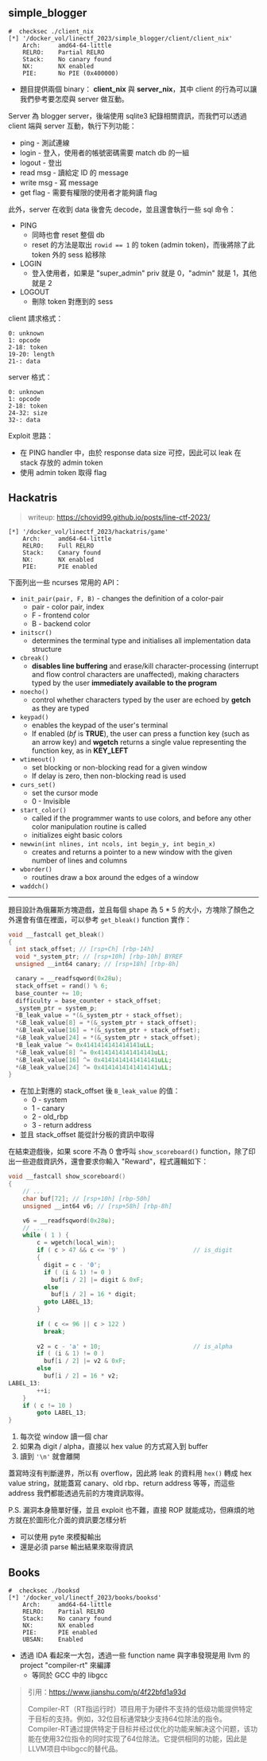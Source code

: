 ## simple_blogger

```
#  checksec ./client_nix
[*] '/docker_vol/linectf_2023/simple_blogger/client/client_nix'
    Arch:     amd64-64-little
    RELRO:    Partial RELRO
    Stack:    No canary found
    NX:       NX enabled
    PIE:      No PIE (0x400000)
```

- 題目提供兩個 binary： **client_nix** 與 **server_nix**，其中 client 的行為可以讓我們參考要怎麼與 server 做互動。



Server 為 blogger server，後端使用 sqlite3 紀錄相關資訊，而我們可以透過 client 端與 server 互動，執行下列功能：

- ping - 測試連線
- login - 登入，使用者的帳號密碼需要 match db 的一組
- logout - 登出
- read msg - 讀給定 ID 的 message
- write msg - 寫 message
- get flag - 需要有權限的使用者才能夠讀 flag

此外，server 在收到 data 後會先 decode，並且還會執行一些 sql 命令：

- PING
  - 同時也會 reset 整個 db
  - reset 的方法是取出 `rowid == 1` 的 token (admin token)，而後將除了此 token 外的 sess 給移除
- LOGIN
  - 登入使用者，如果是 "super_admin" priv 就是 0，"admin" 就是 1，其他就是 2
- LOGOUT
  - 刪除 token 對應到的 sess



client 請求格式：

```
0: unknown
1: opcode
2-18: token
19-20: length
21-: data
```

server 格式：

```
0: unknown
1: opcode
2-18: token
24-32: size
32-: data
```



Exploit 思路：

- 在 PING handler 中，由於 response data size 可控，因此可以 leak 在 stack 存放的 admin token
- 使用 admin token 取得 flag





## Hackatris

> writeup: https://chovid99.github.io/posts/line-ctf-2023/

```
[*] '/docker_vol/linectf_2023/hackatris/game'
    Arch:     amd64-64-little
    RELRO:    Full RELRO
    Stack:    Canary found
    NX:       NX enabled
    PIE:      PIE enabled
```

下面列出一些 ncurses 常用的 API：

- `init_pair(pair, F, B)` - changes the definition of a color-pair
  - pair - color pair, index
  - F - frontend color
  - B - backend color
- `initscr()`
  - determines the terminal type and initialises all implementation data structure
- `cbreak()`
  - **disables line buffering** and erase/kill character-processing (interrupt and flow control characters are unaffected), making characters typed by the user **immediately available to the program**
- `noecho()`
  - control whether characters typed by the user are echoed by **getch** as they are typed
- `keypad()`
  - enables the keypad of the user's terminal
  - If enabled (*bf* is **TRUE**), the user can press a function key (such as an arrow key) and **wgetch** returns a single value representing the function key, as in **KEY_LEFT**
- `wtimeout()`
  - set blocking or non-blocking read for a given window
  - If delay is zero, then non-blocking read is used
- `curs_set()`
  - set the cursor mode
  - 0 - Invisible
- `start_color()`
  - called if the programmer wants to use colors, and before any other color manipulation routine is called
  - initializes eight basic colors
- `newwin(int nlines, int ncols, int begin_y, int begin_x)`
  - creates and returns a pointer to a new window with the given number of lines and columns
- `wborder()`
  - routines draw a box around the edges of a window
- `waddch()`



---

題目設計為俄羅斯方塊遊戲，並且每個 shape 為 5 * 5 的大小，方塊除了顏色之外還會有值在裡面，可以參考 `get_bleak()` function 實作：

```c
void __fastcall get_bleak()
{
  int stack_offset; // [rsp+Ch] [rbp-14h]
  void *_system_ptr; // [rsp+10h] [rbp-10h] BYREF
  unsigned __int64 canary; // [rsp+18h] [rbp-8h]

  canary = __readfsqword(0x28u);
  stack_offset = rand() % 6;
  base_counter += 10;
  difficulty = base_counter + stack_offset;
  _system_ptr = system_p;
  *B_leak_value = *(&_system_ptr + stack_offset);
  *&B_leak_value[8] = *(&_system_ptr + stack_offset);
  *&B_leak_value[16] = *(&_system_ptr + stack_offset);
  *&B_leak_value[24] = *(&_system_ptr + stack_offset);
  *B_leak_value ^= 0x4141414141414141uLL;
  *&B_leak_value[8] ^= 0x4141414141414141uLL;
  *&B_leak_value[16] ^= 0x4141414141414141uLL;
  *&B_leak_value[24] ^= 0x4141414141414141uLL;
} 
```

- 在加上對應的 stack_offset 後 `B_leak_value` 的值：
  - 0 - system
  - 1 - canary
  - 2 - old_rbp
  - 3 - return address
- 並且 stack_offset 能從計分板的資訊中取得



在結束遊戲後，如果 score 不為 0 會呼叫 `show_scoreboard()` function，除了印出一些遊戲資訊外，還會要求你輸入 "Reward"，程式邏輯如下：

```c
void __fastcall show_scoreboard()
{
	// ...
    char buf[72]; // [rsp+10h] [rbp-50h]
    unsigned __int64 v6; // [rsp+58h] [rbp-8h]

    v6 = __readfsqword(0x28u);
    // ...
    while ( 1 ) {
        c = wgetch(local_win);
        if ( c > 47 && c <= '9' )                   // is_digit
        {
          digit = c - '0';
          if ( (i & 1) != 0 )
            buf[i / 2] |= digit & 0xF;
          else
            buf[i / 2] = 16 * digit;
          goto LABEL_13;
        }
        
        if ( c <= 96 || c > 122 )
          break;
        
        v2 = c - 'a' + 10;                          // is_alpha
        if ( (i & 1) != 0 )
          buf[i / 2] |= v2 & 0xF;
        else
          buf[i / 2] = 16 * v2;
LABEL_13:
        ++i;
    }
    if ( c != 10 )
        goto LABEL_13;
}
```

1. 每次從 window 讀一個 char
2. 如果為 digit / alpha，直接以 hex value 的方式寫入到 buffer
3. 讀到 `'\n'` 就會離開

蓋寫時沒有判斷邊界，所以有 overflow，因此將 leak 的資料用 `hex()` 轉成 hex value string，就能蓋寫 canary、old rbp、return address 等等，而這些 address 我們都能透過先前的方塊資訊取得。



P.S. 漏洞本身簡單好懂，並且 exploit 也不難，直接 ROP 就能成功，但麻煩的地方就在於圖形化介面的資訊要怎樣分析

- 可以使用 pyte 來模擬輸出
- 還是必須 parse 輸出結果來取得資訊



## Books

```
#  checksec ./booksd
[*] '/docker_vol/linectf_2023/books/booksd'
    Arch:     amd64-64-little
    RELRO:    Partial RELRO
    Stack:    No canary found
    NX:       NX enabled
    PIE:      PIE enabled
    UBSAN:    Enabled
```

- 透過 IDA 看起來一大包，透過一些 function name 與字串發現是用 llvm 的 project "compiler-rt" 來編譯
  - 等同於 GCC 中的 libgcc

> 引用：https://www.jianshu.com/p/4f22bfd1a93d
>
> Compiler-RT（RT指运行时）项目用于为硬件不支持的低级功能提供特定于目标的支持。例如，32位目标通常缺少支持64位除法的指令。Compiler-RT通过提供特定于目标并经过优化的功能来解决这个问题，该功能在使用32位指令的同时实现了64位除法。它提供相同的功能，因此是LLVM项目中libgcc的替代品。







